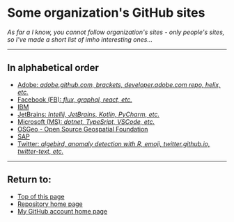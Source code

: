# <a name="pgtop">Some organization's GitHub sites</a>

_As far a I know, you cannot follow organization's sites - only people's sites,_<br>
_so I've made a short list of imho interesting ones..._

---

## In alphabetical order

- [Adobe: _adobe.github.com, brackets, developer.adobe.com repo, helix, etc._](https://github.com/adobe/)
- [Facebook (FB): _flux, graphql, react, etc._](https://github.com/facebook)
- [IBM](https://github.com/IBM/)
- [JetBrains: _Intellij, JetBrains, Kotlin, PyCharm, etc._](https://github.com/JetBrains)
- [Microsoft (MS): _dotnet, TypeSript, VSCode, etc._](https://github.com/Microsoft)
- [OSGeo - Open Source Geospatial Foundation](https://github.com/OSGeo)
- [SAP](https://github.com/SAP)
- [Twitter: _algebird, anomaly detection with R, emoji, twitter.github.io, twitter-text, etc._](https://github.com/twitter)

---

## Return to:

- [Top of this page](#pgtop)
- [Repository home page](../README.md#pgtop)
- [My GitHub account home page](https://github.com/ktprezes)
